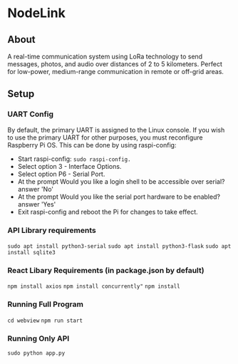 # NodeLink
## About
A real-time communication system using LoRa technology to send messages, photos, and audio over distances of 2 to 5 kilometers. Perfect for low-power, medium-range communication in remote or off-grid areas.

## Setup
### UART Config

By default, the primary UART is assigned to the Linux console. If you wish to use the primary UART for other purposes, you must reconfigure Raspberry Pi OS. This can be done by using raspi-config:

  * Start raspi-config: `sudo raspi-config.`
  * Select option 3 - Interface Options.
  * Select option P6 - Serial Port.
  * At the prompt Would you like a login shell to be accessible over serial? answer 'No'
  * At the prompt Would you like the serial port hardware to be enabled? answer 'Yes'
  * Exit raspi-config and reboot the Pi for changes to take effect.
### API Library requirements 

  `sudo apt install python3-serial`
  `sudo apt install python3-flask`
  `sudo apt install sqlite3`

### React Libary Requirements (in package.json by default)
  `npm install axios`
  `npm install concurrently"`
  `npm install`
  
### Running Full Program
  `cd webview`
  `npm run start`

### Running Only API
  `sudo python app.py`